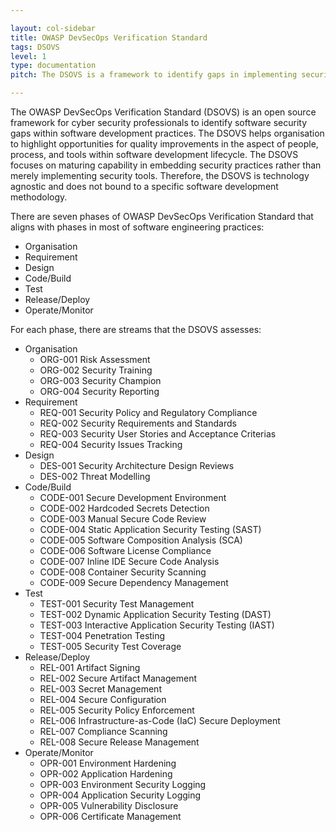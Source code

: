```yaml
---

layout: col-sidebar
title: OWASP DevSecOps Verification Standard
tags: DSOVS
level: 1
type: documentation
pitch: The DSOVS is a framework to identify gaps in implementing security within software development lifecyle

---
```


The OWASP DevSecOps Verification Standard (DSOVS) is an open source framework for cyber security professionals to identify software security gaps within software development practices. The DSOVS helps organisation to highlight opportunities for quality improvements in the aspect of people, process, and tools within software development lifecycle. The DSOVS focuses on maturing capability in embedding security practices rather than merely implementing security tools. Therefore, the DSOVS is technology agnostic and does not bound to a specific software development methodology.

There are seven phases of OWASP DevSecOps Verification Standard that aligns with phases in most of software engineering practices:
* Organisation
* Requirement
* Design
* Code/Build
* Test
* Release/Deploy
* Operate/Monitor

For each phase, there are streams that the DSOVS assesses:
* Organisation
  * ORG-001 Risk Assessment
  * ORG-002 Security Training
  * ORG-003 Security Champion
  * ORG-004 Security Reporting
* Requirement
  * REQ-001 Security Policy and Regulatory Compliance
  * REQ-002 Security Requirements and Standards
  * REQ-003 Security User Stories and Acceptance Criterias
  * REQ-004 Security Issues Tracking
* Design
  * DES-001 Security Architecture Design Reviews
  * DES-002 Threat Modelling
* Code/Build
  * CODE-001 Secure Development Environment
  * CODE-002 Hardcoded Secrets Detection
  * CODE-003 Manual Secure Code Review
  * CODE-004 Static Application Security Testing (SAST)
  * CODE-005 Software Composition Analysis (SCA)
  * CODE-006 Software License Compliance
  * CODE-007 Inline IDE Secure Code Analysis
  * CODE-008 Container Security Scanning
  * CODE-009 Secure Dependency Management
* Test
  * TEST-001 Security Test Management
  * TEST-002 Dynamic Application Security Testing (DAST)
  * TEST-003 Interactive Application Security Testing (IAST)
  * TEST-004 Penetration Testing
  * TEST-005 Security Test Coverage
* Release/Deploy
  * REL-001 Artifact Signing
  * REL-002 Secure Artifact Management
  * REL-003 Secret Management
  * REL-004 Secure Configuration
  * REL-005 Security Policy Enforcement
  * REL-006 Infrastructure-as-Code (IaC) Secure Deployment
  * REL-007 Compliance Scanning
  * REL-008 Secure Release Management
* Operate/Monitor
  * OPR-001 Environment Hardening
  * OPR-002 Application Hardening
  * OPR-003 Environment Security Logging
  * OPR-004 Application Security Logging
  * OPR-005 Vulnerability Disclosure
  * OPR-006 Certificate Management
